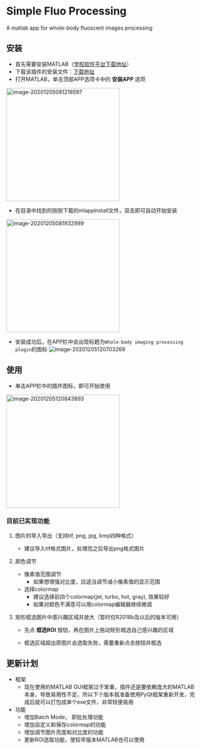 # Simple Fluo Processing
 A matlab app for whole-body fluoscent images processing



## 安装

+ 首先需要安装MATLAB（[学校软件平台下载地址](http://software.hust.edu.cn/download/matlab.html)）
+ 下载该插件的安装文件：[下载地址](https://wws.lanzous.com/iXaBHj2gf1i)
+ 打开MATLAB，单击顶部APP选项卡中的 **安装APP** 选项

<img src="https://i.loli.net/2020/12/05/yBWO69Vl2ghPsa1.png" alt="image-20201205081218597" width="300" />

+ 在目录中找到的刚刚下载的mlappinstall文件，双击即可自动开始安装

<img src="https://i.loli.net/2020/12/05/57RlXxodnFupYtf.png" alt="image-20201205081932999" width="300" />

+ 安装成功后，在APP栏中会出现标题为`Whole-body imaging processing plugin`的图标
  ![image-20201205120703269](https://i.loli.net/2020/12/05/RU3DI5yZwrLJ9jf.png)



## 使用

+ 单击APP栏中的插件图标，即可开始使用

<img src="https://i.loli.net/2020/12/05/GO6sd5IWNFrcnT7.png" alt="image-20201205120843893" width="300" />

### 目前已实现功能

1. 图片的导入导出（支持tif, png, jpg, bmp四种格式）

   + 建议导入tif格式图片，处理完之后导出png格式图片

2. 颜色调节

   + 像素值范围调节
     + 如果想增强对比度，应适当调节减小像素值的显示范围
   + 选择colormap
     + 建议选择前四个colormap(jet, turbo, hot, gray), 效果较好
     + 如果对颜色不满意可以用colormap编辑器继续微调

3. 矩形框选图片中感兴趣区域并放大（暂时仅R2018b及以后的版本可用）

   + 先点 **框选ROI** 按钮，再在图片上拖动矩形框选自己感兴趣的区域

   + 框选区域超出原图片会选取失败，需要重新点击按钮并框选

   

## 更新计划

+ 框架
  + 现在使用的MATLAB GUI框架过于笨重，插件还是要依赖庞大的MATLAB本身，导致易用性不足，所以下个版本我准备使用PyQt框架重新开发，完成后就可以打包成单个exe文件，非常轻便易用
+ 功能
  + 增加Batch Mode， 即批处理功能
  + 增加自定义和保存colormap的功能
  + 增加调节图片亮度和对比度的功能
  + 更新ROI选取功能，使较早版本MATLAB也可以使用